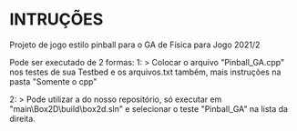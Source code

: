 # INTRUÇÕES
 Projeto de jogo estilo pinball para o GA de Física para Jogo 2021/2


Pode ser executado de 2 formas:
1: > Colocar o arquivo "Pinball_GA.cpp" nos testes de sua Testbed e os arquivos.txt também, mais instruções na pasta "Somente o cpp"

2: > Pode utilizar a do nosso repositório, só executar em "main\Box2D\build\box2d.sln" e selecionar o teste "Pinball_GA" na lista da direita.
